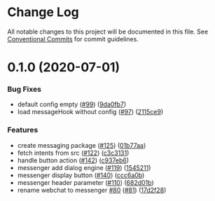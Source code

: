 # Change Log

All notable changes to this project will be documented in this file.
See [Conventional Commits](https://conventionalcommits.org) for commit guidelines.

# 0.1.0 (2020-07-01)


### Bug Fixes

* default config empty ([#99](https://github.com/mikbry/Ziiircom/issues/99)) ([9da0fb7](https://github.com/mikbry/Ziiircom/commit/9da0fb74788b371718ee0b00a06ddf516adb9c56))
* load messageHook without config ([#97](https://github.com/mikbry/Ziiircom/issues/97)) ([2115ce9](https://github.com/mikbry/Ziiircom/commit/2115ce9281a8e32a03e8764f19e514daf374426f))


### Features

* create messaging package ([#125](https://github.com/mikbry/Ziiircom/issues/125)) ([01b77aa](https://github.com/mikbry/Ziiircom/commit/01b77aabdc063cde706e6f8d123e6a71a7464365))
* fetch intents from src ([#122](https://github.com/mikbry/Ziiircom/issues/122)) ([c3c3131](https://github.com/mikbry/Ziiircom/commit/c3c313129cb9d2e33b8198474d6402b08a4a9d5a))
* handle button action ([#142](https://github.com/mikbry/Ziiircom/issues/142)) ([c937eb6](https://github.com/mikbry/Ziiircom/commit/c937eb6309d24ba2bf6e7fe817c70f2db343a393))
* messenger add dialog engine ([#119](https://github.com/mikbry/Ziiircom/issues/119)) ([1545211](https://github.com/mikbry/Ziiircom/commit/15452115ed6bb1c6dc64253a385fc77db61a7a71))
* messenger display button ([#140](https://github.com/mikbry/Ziiircom/issues/140)) ([ccc6a0b](https://github.com/mikbry/Ziiircom/commit/ccc6a0b07e25c6a414ea9bb31685a56cae15fb2b))
* messenger header parameter ([#110](https://github.com/mikbry/Ziiircom/issues/110)) ([682d01b](https://github.com/mikbry/Ziiircom/commit/682d01b0ec9b2a3c5ae125f9763917378f6f9556))
* rename webchat to messenger [#80](https://github.com/mikbry/Ziiircom/issues/80) ([#81](https://github.com/mikbry/Ziiircom/issues/81)) ([17d2f28](https://github.com/mikbry/Ziiircom/commit/17d2f287c628e722261da5cace3e6b352cf47f32))
